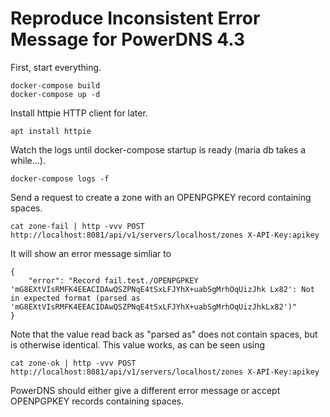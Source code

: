 # Reproduce Inconsistent Error Message for PowerDNS 4.3

First, start everything.

    docker-compose build
    docker-compose up -d

Install httpie HTTP client for later.

    apt install httpie

Watch the logs until docker-compose startup is ready (maria db takes a while...).

    docker-compose logs -f

Send a request to create a zone with an OPENPGPKEY record containing spaces.

    cat zone-fail | http -vvv POST http://localhost:8081/api/v1/servers/localhost/zones X-API-Key:apikey 

It will show an error message simliar to

    {
        "error": "Record fail.test./OPENPGPKEY 'mG8EXtVIsRMFK4EEACIDAwQSZPNqE4tSxLFJYhX+uabSgMrhOqUizJhk Lx82': Not in expected format (parsed as 'mG8EXtVIsRMFK4EEACIDAwQSZPNqE4tSxLFJYhX+uabSgMrhOqUizJhkLx82')"
    }

Note that the value read back as "parsed as" does not contain spaces, but is otherwise identical. This value works, as can be seen using

    cat zone-ok | http -vvv POST http://localhost:8081/api/v1/servers/localhost/zones X-API-Key:apikey

PowerDNS should either give a different error message or accept OPENPGPKEY records containing spaces.

